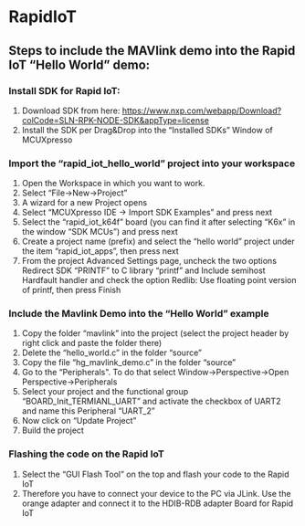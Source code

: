 # RapidIoT
## Steps to include the MAVlink demo into the Rapid IoT “Hello World” demo:
###	Install SDK for Rapid IoT:
1.	Download SDK from here: https://www.nxp.com/webapp/Download?colCode=SLN-RPK-NODE-SDK&appType=license 
2.	Install the SDK per Drag&Drop into the “Installed SDKs” Window of MCUXpresso
###	Import the “rapid_iot_hello_world” project into your workspace
1.	Open the Workspace in which you want to work.
2.	Select “File->New->Project”
3.	A wizard for a new Project opens
4.	Select “MCUXpresso IDE -> Import SDK Examples” and press next
5.	Select the “rapid_iot_k64f” board (you can find it after selecting “K6x” in the window “SDK MCUs”) and press next
6.	Create a project name (prefix) and select the “hello world” project under the item “rapid_iot_apps”, then press next
7.	From the project Advanced Settings page, uncheck the two options Redirect SDK “PRINTF” to C library “printf” and Include semihost Hardfault handler and check the option Redlib: Use floating point version of printf, then press Finish
###	Include the Mavlink Demo into the “Hello World” example
1.	Copy the folder “mavlink” into the project (select the project header by right click and paste the folder there)
2.	Delete the “hello_world.c” in the folder “source”
3.	Copy the file “hg_mavlink_demo.c” in the folder “source”
4.	Go to the “Peripherals". To do that select Window->Perspective->Open Perspective->Peripherals
5.	Select your project and the functional group “BOARD_Init_TERMIANL_UART” and activate the checkbox of UART2 and name this Peripheral “UART_2”
6.	Now click on “Update Project”
7.	Build the project
###	Flashing the code on the Rapid IoT
1.	Select the “GUI Flash Tool” on the top and flash your code to the Rapid IoT
2.	Therefore you have to connect your device to the PC via JLink. Use the orange adapter and connect it to the HDIB-RDB adapter Board for Rapid IoT

